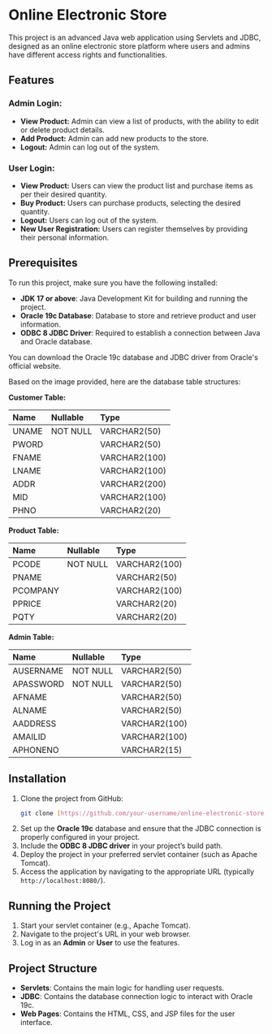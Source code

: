 # Online Electronic Store

This project is an advanced Java web application using Servlets and JDBC, designed as an online electronic store platform where users and admins have different access rights and functionalities.

## Features

### Admin Login:
-   **View Product:** Admin can view a list of products, with the ability to edit or delete product details.
-   **Add Product:** Admin can add new products to the store.
-   **Logout:** Admin can log out of the system.

### User Login:
-   **View Product:** Users can view the product list and purchase items as per their desired quantity.
-   **Buy Product:** Users can purchase products, selecting the desired quantity.
-   **Logout:** Users can log out of the system.
-   **New User Registration:** Users can register themselves by providing their personal information.

## Prerequisites

To run this project, make sure you have the following installed:

-   **JDK 17 or above**: Java Development Kit for building and running the project.
-   **Oracle 19c Database**: Database to store and retrieve product and user information.
-   **ODBC 8 JDBC Driver**: Required to establish a connection between Java and Oracle database.

You can download the Oracle 19c database and JDBC driver from Oracle's official website.

Based on the image provided, here are the database table structures:

**Customer Table:**

| Name     | Nullable | Type         |
| :------- | :------- | :----------- |
| UNAME    | NOT NULL | VARCHAR2(50) |
| PWORD    |          | VARCHAR2(50) |
| FNAME    |          | VARCHAR2(100)|
| LNAME    |          | VARCHAR2(100)|
| ADDR     |          | VARCHAR2(200)|
| MID      |          | VARCHAR2(100)|
| PHNO     |          | VARCHAR2(20) |

**Product Table:**

| Name     | Nullable | Type         |
| :------- | :------- | :----------- |
| PCODE    | NOT NULL | VARCHAR2(100)|
| PNAME    |          | VARCHAR2(50) |
| PCOMPANY |          | VARCHAR2(100)|
| PPRICE   |          | VARCHAR2(20) |
| PQTY     |          | VARCHAR2(20) |

**Admin Table:**

| Name      | Nullable | Type         |
| :-------- | :------- | :----------- |
| AUSERNAME | NOT NULL | VARCHAR2(50) |
| APASSWORD | NOT NULL | VARCHAR2(50) |
| AFNAME    |          | VARCHAR2(50) |
| ALNAME    |          | VARCHAR2(50) |
| AADDRESS  |          | VARCHAR2(100)|
| AMAILID   |          | VARCHAR2(100)|
| APHONENO  |          | VARCHAR2(15) |

## Installation

1.  Clone the project from GitHub:
    ```bash
    git clone [https://github.com/your-username/online-electronic-store.git](https://github.com/your-username/online-electronic-store.git)
    ```
2.  Set up the **Oracle 19c** database and ensure that the JDBC connection is properly configured in your project.
3.  Include the **ODBC 8 JDBC driver** in your project’s build path.
4.  Deploy the project in your preferred servlet container (such as Apache Tomcat).
5.  Access the application by navigating to the appropriate URL (typically `http://localhost:8080/`).

## Running the Project

1.  Start your servlet container (e.g., Apache Tomcat).
2.  Navigate to the project's URL in your web browser.
3.  Log in as an **Admin** or **User** to use the features.

## Project Structure

-   **Servlets**: Contains the main logic for handling user requests.
-   **JDBC**: Contains the database connection logic to interact with Oracle 19c.
-   **Web Pages**: Contains the HTML, CSS, and JSP files for the user interface.
